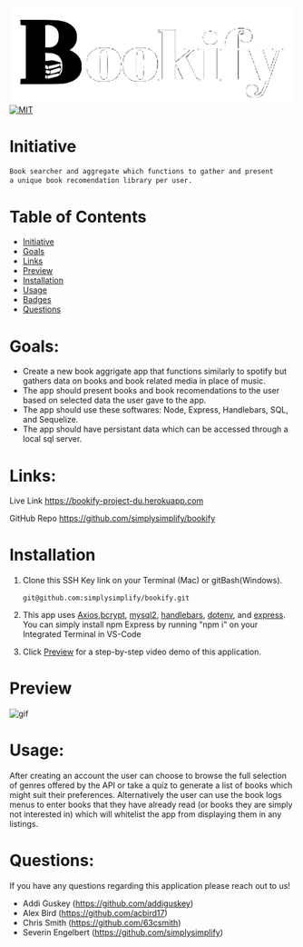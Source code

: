 ![bookify logo](./public/images/bookify.png)
[![MIT](https://img.shields.io/badge/License-MIT-yellowgreen.svg)](https://choosealicense.com/licenses/mit/)

# Initiative
```
Book searcher and aggregate which functions to gather and present 
a unique book recomendation library per user.
```
# Table of Contents

- [Initiative](#initiative)
- [Goals](#goals)
- [Links](#links)
- [Preview](#Preview)
- [Installation](#Installation)
- [Usage](#usage)
- [Badges](#badges)
- [Questions](#questions)

# Goals:

- Create a new book aggrigate app that functions similarly to spotify but gathers data on books and book related media in place of music.
- The app should present books and book recomendations to the user based on selected data the user gave to the app.
- The app should use these softwares: Node, Express, Handlebars, SQL, and Sequelize.
- The app should have persistant data which can be accessed through a local sql server.

# Links:

Live Link
https://bookify-project-du.herokuapp.com

GitHub Repo
https://github.com/simplysimplify/bookify




# Installation

1. Clone this SSH Key link on your Terminal (Mac) or gitBash(Windows).
   ```
   git@github.com:simplysimplify/bookify.git
   ```

2. This app uses [Axios](https://www.npmjs.com/package/axios),[bcrypt](https://www.npmjs.com/package/bcrypt), [mysql2](https://www.npmjs.com/package/mysql2), [handlebars](https://www.npmjs.com/package/handlebars), [dotenv](https://www.npmjs.com/package/dotenv), and [express](https://www.npmjs.com/package/express). You can simply install npm Express by running "npm i" on your Integrated Terminal in VS-Code

3. Click [Preview](#preview) for a step-by-step video demo of this application.

# Preview
![gif](./public/images/preview.gif)


# Usage:

After creating an account the user can choose to browse the full selection of genres offered by the API or take a quiz to generate a list of books which might suit their preferences. Alternatively the user can use the book logs menus to enter books that they have already read (or books they are simply not interested in) which will whitelist the app from displaying them in any listings.


# Questions:

If you have any questions regarding this application please reach out to us!

- Addi Guskey (https://github.com/addiguskey)
- Alex Bird (https://github.com/acbird17)
- Chris Smith (https://github.com/63csmith)
- Severin Engelbert (https://github.com/simplysimplify)
